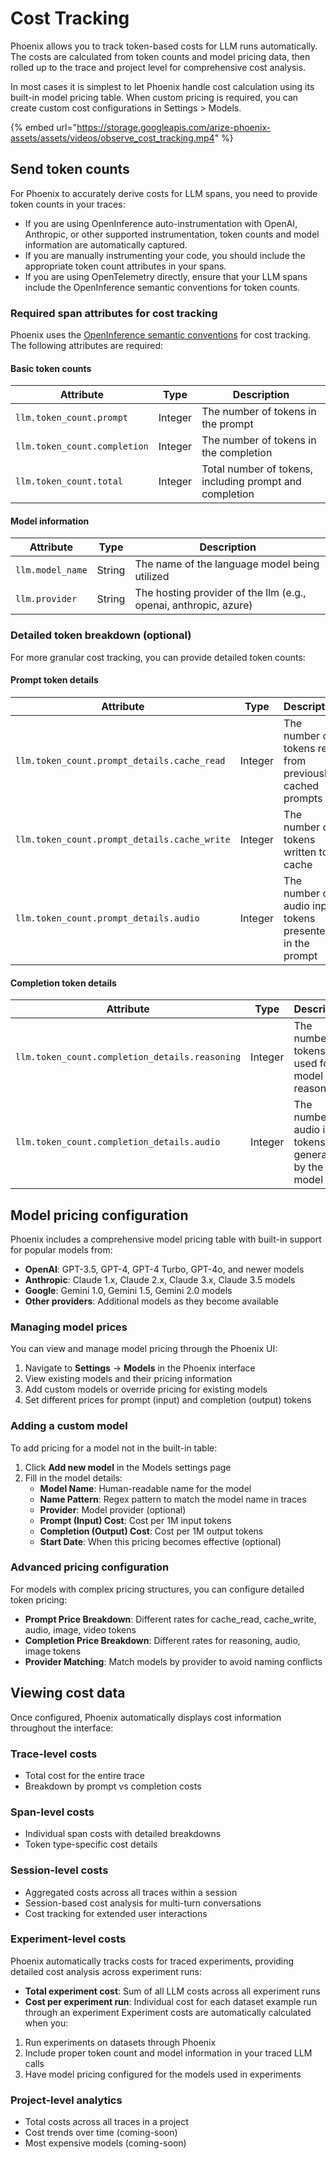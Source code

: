 # Cost Tracking

Phoenix allows you to track token-based costs for LLM runs automatically. The costs are calculated from token counts and model pricing data, then rolled up to the trace and project level for comprehensive cost analysis.

In most cases it is simplest to let Phoenix handle cost calculation using its built-in model pricing table. When custom pricing is required, you can create custom cost configurations in Settings > Models.

{% embed url="https://storage.googleapis.com/arize-phoenix-assets/assets/videos/observe_cost_tracking.mp4" %}

## Send token counts

For Phoenix to accurately derive costs for LLM spans, you need to provide token counts in your traces:

* If you are using OpenInference auto-instrumentation with OpenAI, Anthropic, or other supported instrumentation, token counts and model information are automatically captured.
* If you are manually instrumenting your code, you should include the appropriate token count attributes in your spans.
* If you are using OpenTelemetry directly, ensure that your LLM spans include the OpenInference semantic conventions for token counts.

### Required span attributes for cost tracking

Phoenix uses the [OpenInference semantic conventions](https://arize-ai.github.io/openinference/spec/semantic_conventions.html) for cost tracking. The following attributes are required:

#### Basic token counts

| Attribute                    | Type    | Description                                             |
| ---------------------------- | ------- | ------------------------------------------------------- |
| `llm.token_count.prompt`     | Integer | The number of tokens in the prompt                      |
| `llm.token_count.completion` | Integer | The number of tokens in the completion                  |
| `llm.token_count.total`      | Integer | Total number of tokens, including prompt and completion |

#### Model information

| Attribute        | Type   | Description                                                      |
| ---------------- | ------ | ---------------------------------------------------------------- |
| `llm.model_name` | String | The name of the language model being utilized                    |
| `llm.provider`   | String | The hosting provider of the llm (e.g., openai, anthropic, azure) |

### Detailed token breakdown (optional)

For more granular cost tracking, you can provide detailed token counts:

#### Prompt token details

| Attribute                                    | Type    | Description                                              |
| -------------------------------------------- | ------- | -------------------------------------------------------- |
| `llm.token_count.prompt_details.cache_read`  | Integer | The number of tokens read from previously cached prompts |
| `llm.token_count.prompt_details.cache_write` | Integer | The number of tokens written to cache                    |
| `llm.token_count.prompt_details.audio`       | Integer | The number of audio input tokens presented in the prompt |

#### Completion token details

| Attribute                                      | Type    | Description                                             |
| ---------------------------------------------- | ------- | ------------------------------------------------------- |
| `llm.token_count.completion_details.reasoning` | Integer | The number of tokens used for model reasoning           |
| `llm.token_count.completion_details.audio`     | Integer | The number of audio input tokens generated by the model |

## Model pricing configuration

Phoenix includes a comprehensive model pricing table with built-in support for popular models from:

* **OpenAI**: GPT-3.5, GPT-4, GPT-4 Turbo, GPT-4o, and newer models
* **Anthropic**: Claude 1.x, Claude 2.x, Claude 3.x, Claude 3.5 models
* **Google**: Gemini 1.0, Gemini 1.5, Gemini 2.0 models
* **Other providers**: Additional models as they become available

### Managing model prices

You can view and manage model pricing through the Phoenix UI:

1. Navigate to **Settings** → **Models** in the Phoenix interface
2. View existing models and their pricing information
3. Add custom models or override pricing for existing models
4. Set different prices for prompt (input) and completion (output) tokens

### Adding a custom model

To add pricing for a model not in the built-in table:

1. Click **Add new model** in the Models settings page
2. Fill in the model details:
   * **Model Name**: Human-readable name for the model
   * **Name Pattern**: Regex pattern to match the model name in traces
   * **Provider**: Model provider (optional)
   * **Prompt (Input) Cost**: Cost per 1M input tokens
   * **Completion (Output) Cost**: Cost per 1M output tokens
   * **Start Date**: When this pricing becomes effective (optional)

### Advanced pricing configuration

For models with complex pricing structures, you can configure detailed token pricing:

* **Prompt Price Breakdown**: Different rates for cache\_read, cache\_write, audio, image, video tokens
* **Completion Price Breakdown**: Different rates for reasoning, audio, image tokens
* **Provider Matching**: Match models by provider to avoid naming conflicts

## Viewing cost data

Once configured, Phoenix automatically displays cost information throughout the interface:

### Trace-level costs

* Total cost for the entire trace
* Breakdown by prompt vs completion costs

### Span-level costs

* Individual span costs with detailed breakdowns
* Token type-specific cost details

### Session-level costs

* Aggregated costs across all traces within a session
* Session-based cost analysis for multi-turn conversations
* Cost tracking for extended user interactions

### Experiment-level costs

Phoenix automatically tracks costs for traced experiments, providing detailed cost analysis across experiment runs:

* **Total experiment cost**: Sum of all LLM costs across all experiment runs
* **Cost per experiment run**: Individual cost for each dataset example run through an experiment Experiment costs are automatically calculated when you:

1. Run experiments on datasets through Phoenix
2. Include proper token count and model information in your traced LLM calls
3. Have model pricing configured for the models used in experiments

### Project-level analytics

* Total costs across all traces in a project
* Cost trends over time (coming-soon)
* Most expensive models (coming-soon)
